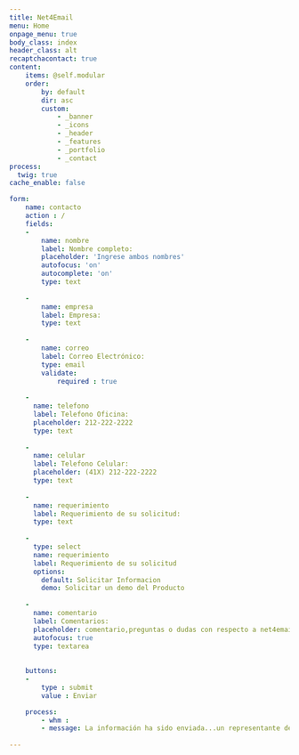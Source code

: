 ```yaml
---
title: Net4Email
menu: Home
onpage_menu: true
body_class: index
header_class: alt
recaptchacontact: true
content:
    items: @self.modular
    order:
        by: default
        dir: asc
        custom:
            - _banner
            - _icons
            - _header
            - _features
            - _portfolio
            - _contact
process:
  twig: true
cache_enable: false

form:
    name: contacto
    action : /
    fields:
    -
        name: nombre
        label: Nombre completo:
        placeholder: 'Ingrese ambos nombres'
        autofocus: 'on'
        autocomplete: 'on'
        type: text
        
    -
        name: empresa
        label: Empresa:
        type: text
        
    -
        name: correo
        label: Correo Electrónico:
        type: email
        validate:
            required : true
        
    - 
      name: telefono
      label: Telefono Oficina:
      placeholder: 212-222-2222
      type: text
      
    - 
      name: celular
      label: Telefono Celular:
      placeholder: (41X) 212-222-2222
      type: text
      
    - 
      name: requerimiento
      label: Requerimiento de su solicitud:
      type: text
      
    -
      type: select
      name: requerimiento
      label: Requerimiento de su solicitud
      options:
        default: Solicitar Informacion
        demo: Solicitar un demo del Producto
        
    -  
      name: comentario
      label: Comentarios:
      placeholder: comentario,preguntas o dudas con respecto a net4email
      autofocus: true
      type: textarea
 
        
    buttons:
    -
        type : submit
        value : Enviar

    process:
        - whm :  
        - message: La información ha sido enviada...un representante de netquatro se comunicará con usted
       
---
```



